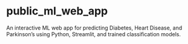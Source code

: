 # public_ml_web_app
An interactive ML web app for predicting Diabetes, Heart Disease, and Parkinson’s using Python, Streamlit, and trained classification models.
